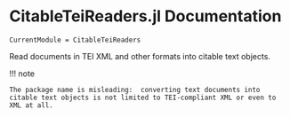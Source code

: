 # CitableTeiReaders.jl Documentation
```@meta
CurrentModule = CitableTeiReaders
```

Read documents in TEI XML and other formats into citable text objects.


!!! note

    The package name is misleading:  converting text documents into citable text objects is not limited to TEI-compliant XML or even to XML at all.